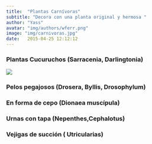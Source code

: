 ```yaml
---
title:  "Plantas Carnívoras"
subtitle: "Decora con una planta original y hermosa "
author: "Yass"
avatar: "img/authors/wferr.png"
image: "img/carnivoras.jpg"
date:   2015-04-25 12:12:12
---
```


### Plantas Cucuruchos (Sarracenia, Darlingtonia)

![](img/argos.png)

### Pelos pegajosos (Drosera, Byllis, Drosophylum)

### En forma de cepo (Dionaea muscípula)

### Urnas con tapa (Nepenthes,Cephalotus)

### Vejigas de succión ( Utricularias)


